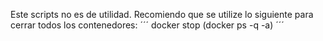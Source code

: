 Este scripts no es de utilidad.
Recomiendo que se utilize lo siguiente para cerrar todos los contenedores:
´´´
docker stop (docker ps -q -a) 
´´´
